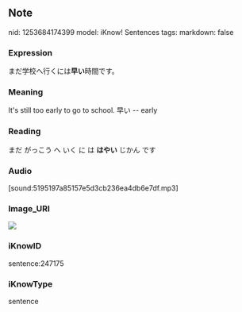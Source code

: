 ## Note
nid: 1253684174399
model: iKnow! Sentences
tags: 
markdown: false

### Expression
まだ学校へ行くには<b>早い</b>時間です。

### Meaning
It's still too early to go to school.
早い -- early

### Reading
まだ がっこう へ いく に は <b>はやい</b> じかん です

### Audio
[sound:5195197a85157e5d3cb236ea4db6e7df.mp3]

### Image_URI
<img src="1301752b084d1d612959b1ee8bab032b.jpg">

### iKnowID
sentence:247175

### iKnowType
sentence
